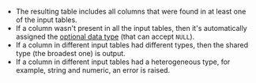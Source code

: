 * The resulting table includes all columns that were found in at least one of the input tables.
* If a column wasn't present in all the input tables, then it's automatically assigned the [optional data type](../../../types/optional.md) (that can accept `NULL`).
* If a column in different input tables had different types, then the shared type (the broadest one) is output.
* If a column in different input tables had a heterogeneous type, for example, string and numeric, an error is raised.

